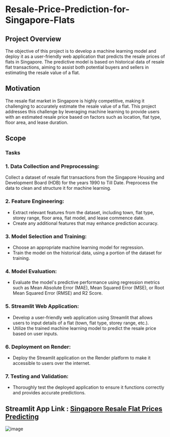 # Resale-Price-Prediction-for-Singapore-Flats

## Project Overview
The objective of this project is to develop a machine learning model and deploy it as a user-friendly web application that predicts the resale prices of flats in Singapore. The predictive model is based on historical data of resale flat transactions, aiming to assist both potential buyers and sellers in estimating the resale value of a flat.

## Motivation
The resale flat market in Singapore is highly competitive, making it challenging to accurately estimate the resale value of a flat. This project addresses this challenge by leveraging machine learning to provide users with an estimated resale price based on factors such as location, flat type, floor area, and lease duration.

## Scope
### Tasks
### 1. Data Collection and Preprocessing:

Collect a dataset of resale flat transactions from the Singapore Housing and Development Board (HDB) for the years 1990 to Till Date.
Preprocess the data to clean and structure it for machine learning.

### 2. Feature Engineering:

* Extract relevant features from the dataset, including town, flat type, storey range, floor area, flat model, and lease commence date.
* Create any additional features that may enhance prediction accuracy.

### 3. Model Selection and Training:

* Choose an appropriate machine learning model for regression.
* Train the model on the historical data, using a portion of the dataset for training.

### 4. Model Evaluation:

* Evaluate the model's predictive performance using regression metrics such as Mean Absolute Error (MAE), Mean Squared Error (MSE), or Root Mean Squared Error (RMSE) and R2 Score.

### 5. Streamlit Web Application:

* Develop a user-friendly web application using Streamlit that allows users to input details of a flat (town, flat type, storey range, etc.).
* Utilize the trained machine learning model to predict the resale price based on user inputs.

### 6. Deployment on Render:

* Deploy the Streamlit application on the Render platform to make it accessible to users over the internet.

### 7. Testing and Validation:

* Thoroughly test the deployed application to ensure it functions correctly and provides accurate predictions.


## **Streamlit App Link :** [Singapore  Resale Flat Prices Predicting](https://resale-price-prediction-for-flats-in-singapore.streamlit.app/)

![image](https://github.com/VivekS-DS/Resale-Price-Prediction-for-Singapore-Flats/assets/141803391/d65f71e0-a4a4-4196-8acb-2e9f65e52207)

